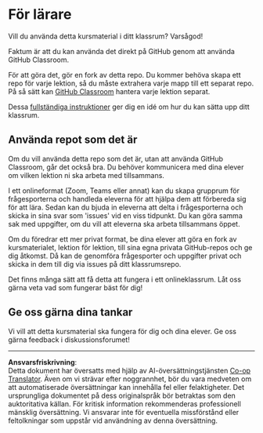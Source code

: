<!--
CO_OP_TRANSLATOR_METADATA:
{
  "original_hash": "a094ef9927883de1cfcee51dbd143381",
  "translation_date": "2025-08-28T15:07:54+00:00",
  "source_file": "lessons/0-course-setup/for-teachers.md",
  "language_code": "sv"
}
-->
# För lärare

Vill du använda detta kursmaterial i ditt klassrum? Varsågod!

Faktum är att du kan använda det direkt på GitHub genom att använda GitHub Classroom.

För att göra det, gör en fork av detta repo. Du kommer behöva skapa ett repo för varje lektion, så du måste extrahera varje mapp till ett separat repo. På så sätt kan [GitHub Classroom](https://classroom.github.com/classrooms) hantera varje lektion separat.

Dessa [fullständiga instruktioner](https://github.blog/2020-03-18-set-up-your-digital-classroom-with-github-classroom/) ger dig en idé om hur du kan sätta upp ditt klassrum.

## Använda repot som det är

Om du vill använda detta repo som det är, utan att använda GitHub Classroom, går det också bra. Du behöver kommunicera med dina elever om vilken lektion ni ska arbeta med tillsammans.

I ett onlineformat (Zoom, Teams eller annat) kan du skapa grupprum för frågesporterna och handleda eleverna för att hjälpa dem att förbereda sig för att lära. Sedan kan du bjuda in eleverna att delta i frågesporterna och skicka in sina svar som 'issues' vid en viss tidpunkt. Du kan göra samma sak med uppgifter, om du vill att eleverna ska arbeta tillsammans öppet.

Om du föredrar ett mer privat format, be dina elever att göra en fork av kursmaterialet, lektion för lektion, till sina egna privata GitHub-repos och ge dig åtkomst. Då kan de genomföra frågesporter och uppgifter privat och skicka in dem till dig via issues på ditt klassrumsrepo.

Det finns många sätt att få detta att fungera i ett onlineklassrum. Låt oss gärna veta vad som fungerar bäst för dig!

## Ge oss gärna dina tankar

Vi vill att detta kursmaterial ska fungera för dig och dina elever. Ge oss gärna feedback i diskussionsforumet!

---

**Ansvarsfriskrivning**:  
Detta dokument har översatts med hjälp av AI-översättningstjänsten [Co-op Translator](https://github.com/Azure/co-op-translator). Även om vi strävar efter noggrannhet, bör du vara medveten om att automatiserade översättningar kan innehålla fel eller felaktigheter. Det ursprungliga dokumentet på dess originalspråk bör betraktas som den auktoritativa källan. För kritisk information rekommenderas professionell mänsklig översättning. Vi ansvarar inte för eventuella missförstånd eller feltolkningar som uppstår vid användning av denna översättning.